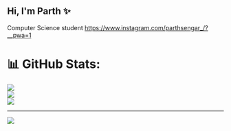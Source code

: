 ## Hi, I'm Parth ✨

Computer Science student 
https://www.instagram.com/parthsengar_/?__pwa=1
# 📊 GitHub Stats:
![](https://github-readme-stats.vercel.app/api?username=ParthSengar&theme=dark&hide_border=false&include_all_commits=false&count_private=false)<br/>
![](https://nirzak-streak-stats.vercel.app/?user=ParthSengar&theme=dark&hide_border=false)<br/>
![](https://github-readme-stats.vercel.app/api/top-langs/?username=ParthSengar&theme=dark&hide_border=false&include_all_commits=false&count_private=false&layout=compact)

---
[![](https://visitcount.itsvg.in/api?id=ParthSengar&icon=0&color=0)](https://visitcount.itsvg.in)

<!-- Proudly created with GPRM ( https://gprm.itsvg.in ) -->

